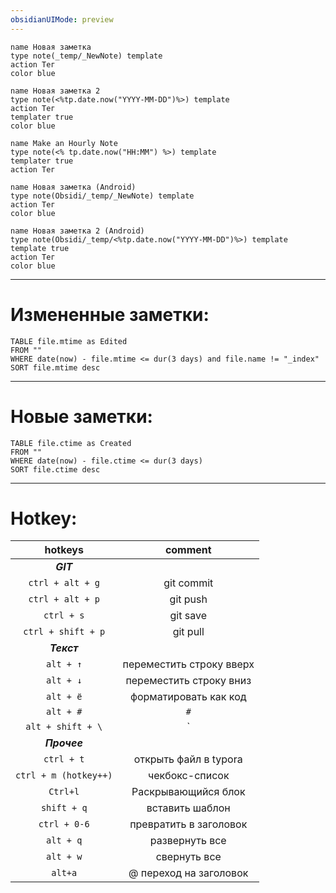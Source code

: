 ```yaml
---
obsidianUIMode: preview
---
```


```button
name Новая заметка
type note(_temp/_NewNote) template
action Тег
color blue
```

```button
name Новая заметка 2
type note(<%tp.date.now("YYYY-MM-DD")%>) template
action Тег
templater true
color blue
```


```button
name Make an Hourly Note
type note(<% tp.date.now("HH:MM") %>) template
templater true
action Тег
```

```button
name Новая заметка (Android)
type note(Obsidi/_temp/_NewNote) template
action Тег
color blue
```

```button
name Новая заметка 2 (Android)
type note(Obsidi/_temp/<%tp.date.now("YYYY-MM-DD")%>) template
template true
action Тег
color blue
```
---
# Измененные заметки:
```dataview
TABLE file.mtime as Edited 
FROM ""
WHERE date(now) - file.mtime <= dur(3 days) and file.name != "_index"
SORT file.mtime desc
```

---
# Новые заметки:
```dataview
TABLE file.ctime as Created
FROM ""
WHERE date(now) - file.ctime <= dur(3 days)
SORT file.ctime desc
```

---
# Hotkey:

|        hotkeys        |         comment          |
|:---------------------:|:------------------------:|
|       ***GIT***       ||
|   `ctrl + alt + g`    |        git commit        |
|   `ctrl + alt + p`    |         git push         |
|      `ctrl + s`       |         git save         |
|  `ctrl + shift + p`   |         git pull         |
|      ***Текст***      ||
|       `alt + ↑`       | переместить строку вверх |
|       `alt + ↓`       | переместить строку вниз  |
|       `alt + ё`       |  форматировать как код   |
|       `alt + #`       |           `#`            |
|   `alt + shift + \`   |           `|`            |
|     ***Прочее***      ||
|      `ctrl + t`       |  открыть файл в typora   |
| `ctrl + m (hotkey++)` |      чекбокс-список      |
|       `Ctrl+l`        |   Раскрывающийся блок    |
|      `shift + q`      |     вставить шаблон      |
|     `ctrl + 0-6`      |  превратить в заголовок  |
|       `alt + q`       |      развернуть все      |
|       `alt + w`       |       свернуть все       |
|        `alt+a`        |  @ переход на заголовок  |
